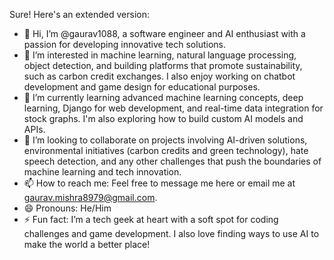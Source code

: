 Sure! Here's an extended version:

- 👋 Hi, I’m @gaurav1088, a software engineer and AI enthusiast with a passion for developing innovative tech solutions.
- 👀 I’m interested in machine learning, natural language processing, object detection, and building platforms that promote sustainability, such as carbon credit exchanges. I also enjoy working on chatbot development and game design for educational purposes.
- 🌱 I’m currently learning advanced machine learning concepts, deep learning, Django for web development, and real-time data integration for stock graphs. I'm also exploring how to build custom AI models and APIs.
- 💞️ I’m looking to collaborate on projects involving AI-driven solutions, environmental initiatives (carbon credits and green technology), hate speech detection, and any other challenges that push the boundaries of machine learning and tech innovation.
- 📫 How to reach me: Feel free to message me here or email me at gaurav.mishra8979@gmail.com.
- 😄 Pronouns: He/Him
- ⚡ Fun fact: I’m a tech geek at heart with a soft spot for coding challenges and game development. I also love finding ways to use AI to make the world a better place!

<!---
gaurav1088/gaurav1088 is a ✨ special ✨ repository because its `README.md` (this file) appears on your GitHub profile.
You can click the Preview link to take a look at your changes.
--->
